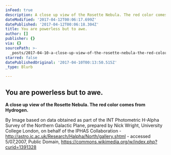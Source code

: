 ```yaml
---
inFeed: true
description: A close up view of the Rosette Nebula. The red color comes from Hydrogen.
dateModified: '2017-04-12T00:06:17.699Z'
datePublished: '2017-04-12T00:06:18.304Z'
title: You are powerless but to awe.
author: []
publisher: {}
via: {}
sourcePath: >-
  _posts/2017-04-10-a-close-up-view-of-the-rosette-nebula-the-red-color-comes-f.md
starred: false
datePublishedOriginal: '2017-04-10T00:13:50.515Z'
_type: Blurb

---
```

## You are powerless but to awe.

**A close up view of the Rosette Nebula. The red color comes from Hydrogen.**

By Image based on data obtained as part of the INT Photometric H-Alpha Survey of the Northern Galactic Plane, prepared by Nick Wright, University College London, on behalf of the IPHAS Collaboration - http://astro.ic.ac.uk/Research/Halpha/North/gallery.shtml - accessed 5/07,2007, Public Domain, https://commons.wikimedia.org/w/index.php?curid=1391328